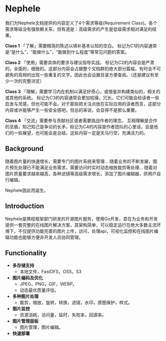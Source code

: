 # Nephele

我们为Nephele文档提供的内容定义了4个需求等级(Requirement Class)。各个需求等级没有强依赖关系，但有道是：高级需求的产生是低级需求相对满足的结果。

**Class 1** 
「了解」需要精简的陈述以填补基本认知的空白。
标记为C1的内容通常是“是什么”，“能做什么”，“能做到什么程度”等常见问题的答案。

**Class 2** 
「使用」需要具体的要求与建议指导实战。
标记为C2的内容会是严肃的，全面的，细致的。这部分内容会占据整个文档群的绝大部分篇幅，有时会不可避免的高频的出现一些重复的文字。因此也会设置目录方便查阅。（还是建议有至少一次的完整浏览）

**Class 3**
「理解」需要学习内在机制以满足好奇心，或借鉴并构建类似的，相关的或其他的系统。
标记为C3的内容通常会更加枯燥，冗长。它们可能会给读者一些启发与灵感，但也可能不会。对于那些把关注点放在实际应用的读者而言，这部分内容或许能够产生一些安全感吧，但总的来说，会显得不是那么重要。

**Class 4**
「交流」需要参与贡献社区或者需要挑战作者的理念。
互相理解是合作的坚盾，知己知己是争论的长矛。标记为C4的内容是作者团队的心里话，会是他们的一些展望，也可能会是总结。这些内容一定是天马行空，充满活力的。


## Background

随着图片量的快速增长，需要专门的图片系统来管理...
随着业务的不断发展，图片预先处理已不能满足业务需求，需要访问时实时动态缩放裁剪等处理...
随着对图片质量要求越来越高，各种滤镜等高级需求增长，添加了图片编辑器，供用户自行编辑。

Nephele因此而诞生。

## Introduction

Nephele是携程框架部门研发的开源图片服务，使用Go开发，意在为业务和开发提供一套完整的在线图片解决方案，其架构简单，可以稳定运行在绝大多数主流环境下，不仅提供功能完善的图片上传，访问，处理api，可视化监控和在线图片编辑功能也能够方便非开发人员协同管理。

## Functionality
  * **多存储支持**
  	* 本地文件，FastDFS，OSS，S3
  * **图片编码及优化**
  	* JPEG，PNG，GIF，WEBP。
  	* 动态最优质量评估。
  * **多种图片处理**
  	* 裁剪，缩放，旋转，转换，滤镜，水印，原图保护，样式。
  * **图片监控**
  	* 资源消耗，访问量，延时，失败率，回源率。
  * **图片管理面板**
  	* 图片管理，图片编辑。  
  * **快速部署** 		
  	  	
  	
  	
  	
  	
